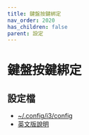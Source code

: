 ```yaml
---
title: 鍵盤按鍵綁定
nav_order: 2020
has_children: false
parent: 設定
---
```



# 鍵盤按鍵綁定

## 設定檔

* [~/.config/i3/config](https://github.com/samwhelp/note-about-i3wm/blob/gh-pages/_demo/config/i3wm-config/main/config/i3/config)
* [英文版說明](https://github.com/samwhelp/note-about-i3wm/blob/gh-pages/_demo/config/i3wm-config/main/spec-keybind.md)
